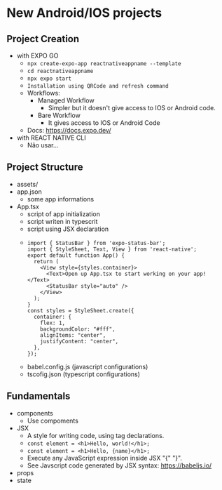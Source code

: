 ---
---

# New Android/IOS projects

## Project Creation
- with EXPO GO
  - `npx create-expo-app reactnativeappname --template`
  - `cd reactnativeappname`
  - `npx expo start`
  - `Installation using QRCode and refresh command`
  - Workflows:
    - Managed Workflow
      - Simpler but it doesn't give access to IOS or Android code.
    - Bare Workflow
      - It gives access to IOS or Android Code
  - Docs: https://docs.expo.dev/
- with REACT NATIVE CLI
  - Não usar...

## Project Structure
- assets/
- app.json
  - some app informations
- App.tsx
  - script of app initialization
  - script writen in typescrit
  - script using JSX declaration
  - ```
    import { StatusBar } from 'expo-status-bar';
    import { StyleSheet, Text, View } from 'react-native';
    export default function App() {
      return (
        <View style={styles.container}>
          <Text>Open up App.tsx to start working on your app!</Text>
          <StatusBar style="auto" />
        </View>
      );
    }
    const styles = StyleSheet.create({
      container: {
        flex: 1,
        backgroundColor: "#fff",
        alignItems: "center",
        justifyContent: "center",
      },
    });
    ```  
  - babel.config.js (javascript configurations)
  - tscofig.json (typescript configurations)

## Fundamentals
- components
  - Use compoments
- JSX
  - A style for writing code, using tag declarations.
  - `const element = <h1>Hello, world!</h1>;`
  - `const element = <h1>Hello, {name}</h1>;`
  - Execute any JavaScript expression inside JSX "{" "}".
  - See Javscript code generated by JSX syntax: https://babeljs.io/
- props
- state
